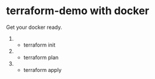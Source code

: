 # terraform-demo with docker
Get your docker ready.

1. - terraform init
  
2. - terraform plan
  
3. - terraform apply
